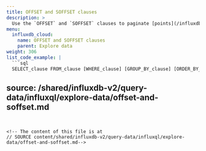 ```yaml
---
title: OFFSET and SOFFSET clauses
description: >
  Use the `OFFSET` and `SOFFSET` clauses to paginate [points](/influxdb/cloud/reference/glossary/#point) and [series](/influxdb/cloud/reference/glossary/#series).
menu:
  influxdb_cloud:
    name: OFFSET and SOFFSET clauses
    parent: Explore data
weight: 306
list_code_example: |
  ```sql
  SELECT_clause FROM_clause [WHERE_clause] [GROUP_BY_clause] [ORDER_BY_clause] LIMIT_clause OFFSET <N> [SLIMIT_clause]
  ```
source: /shared/influxdb-v2/query-data/influxql/explore-data/offset-and-soffset.md
---
```


<!-- The content of this file is at 
// SOURCE content/shared/influxdb-v2/query-data/influxql/explore-data/offset-and-soffset.md-->
